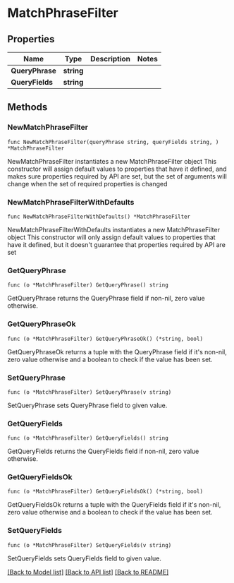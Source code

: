 # MatchPhraseFilter

## Properties

Name | Type | Description | Notes
------------ | ------------- | ------------- | -------------
**QueryPhrase** | **string** |  | 
**QueryFields** | **string** |  | 

## Methods

### NewMatchPhraseFilter

`func NewMatchPhraseFilter(queryPhrase string, queryFields string, ) *MatchPhraseFilter`

NewMatchPhraseFilter instantiates a new MatchPhraseFilter object
This constructor will assign default values to properties that have it defined,
and makes sure properties required by API are set, but the set of arguments
will change when the set of required properties is changed

### NewMatchPhraseFilterWithDefaults

`func NewMatchPhraseFilterWithDefaults() *MatchPhraseFilter`

NewMatchPhraseFilterWithDefaults instantiates a new MatchPhraseFilter object
This constructor will only assign default values to properties that have it defined,
but it doesn't guarantee that properties required by API are set

### GetQueryPhrase

`func (o *MatchPhraseFilter) GetQueryPhrase() string`

GetQueryPhrase returns the QueryPhrase field if non-nil, zero value otherwise.

### GetQueryPhraseOk

`func (o *MatchPhraseFilter) GetQueryPhraseOk() (*string, bool)`

GetQueryPhraseOk returns a tuple with the QueryPhrase field if it's non-nil, zero value otherwise
and a boolean to check if the value has been set.

### SetQueryPhrase

`func (o *MatchPhraseFilter) SetQueryPhrase(v string)`

SetQueryPhrase sets QueryPhrase field to given value.


### GetQueryFields

`func (o *MatchPhraseFilter) GetQueryFields() string`

GetQueryFields returns the QueryFields field if non-nil, zero value otherwise.

### GetQueryFieldsOk

`func (o *MatchPhraseFilter) GetQueryFieldsOk() (*string, bool)`

GetQueryFieldsOk returns a tuple with the QueryFields field if it's non-nil, zero value otherwise
and a boolean to check if the value has been set.

### SetQueryFields

`func (o *MatchPhraseFilter) SetQueryFields(v string)`

SetQueryFields sets QueryFields field to given value.



[[Back to Model list]](../README.md#documentation-for-models) [[Back to API list]](../README.md#documentation-for-api-endpoints) [[Back to README]](../README.md)


